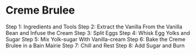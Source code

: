 # Creme Brulee
Step 1: Ingredients and Tools
Step 2: Extract the Vanilla From the Vanilla Bean and Infuse the Cream
Step 3: Split Eggs
Step 4: Whisk Egg Yolks and Sugar
Step 5: Mix Yolk-sugar With Vanilla-cream
Step 6: Bake the Creme Brulee in a Bain Mairie
Step 7: Chill and Rest
Step 8: Add Sugar and Burn